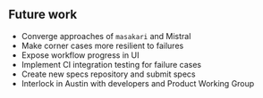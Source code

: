 <!-- .slide: data-state="normal" id="future" -->
## Future work

*   Converge approaches of `masakari` and Mistral
*   Make corner cases more resilient to failures
*   Expose workflow progress in UI
*   Implement CI integration testing for failure cases
*   Create new specs repository and submit specs
*   Interlock in Austin with developers and Product Working Group
